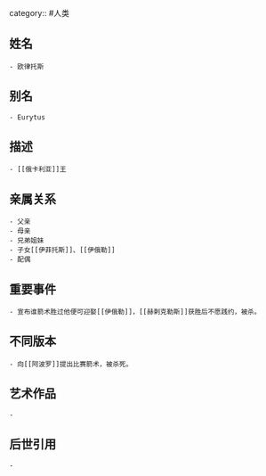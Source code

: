category:: #人类
## 姓名
	- 欧律托斯
## 别名
	- Eurytus
## 描述
	- [[俄卡利亚]]王
## 亲属关系
	- 父亲
	- 母亲
	- 兄弟姐妹
	- 子女[[伊菲托斯]]、[[伊俄勒]]
	- 配偶
## 重要事件
	- 宣布谁箭术胜过他便可迎娶[[伊俄勒]]，[[赫剌克勒斯]]获胜后不愿践约，被杀。
## 不同版本
	- 向[[阿波罗]]提出比赛箭术，被杀死。
## 艺术作品
	-
## 后世引用
	-
